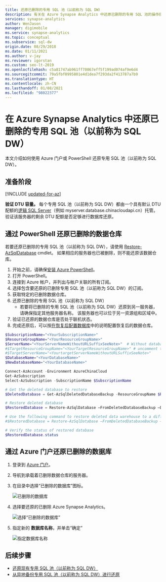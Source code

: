 ```yaml
---
title: 还原已删除的专用 SQL 池（以前称为 SQL DW）
description: 有关在 Azure Synapse Analytics 中还原已删除的专用 SQL 池的操作指南。
services: synapse-analytics
author: WenJason
manager: digimobile
ms.service: synapse-analytics
ms.topic: conceptual
ms.subservice: sql-dw
origin.date: 08/29/2018
ms.date: 01/11/2021
ms.author: v-jay
ms.reviewer: igorstan
ms.custom: seo-lt-2019
ms.openlocfilehash: c5a81747ab961ff70067eff5f199ad074af9e6d4
ms.sourcegitcommit: 79a5fbf0995801e4d1dea7f293da2f413787a7b9
ms.translationtype: HT
ms.contentlocale: zh-CN
ms.lasthandoff: 01/08/2021
ms.locfileid: "98022377"
---
```

# <a name="restore-a-deleted-dedicated-sql-pool-formerly-sql-dw-in-azure-synapse-analytics"></a>在 Azure Synapse Analytics 中还原已删除的专用 SQL 池（以前称为 SQL DW）

本文介绍如何使用 Azure 门户或 PowerShell 还原专用 SQL 池（以前称为 SQL DW）。

## <a name="before-you-begin"></a>准备阶段

[!INCLUDE [updated-for-az](../../../includes/updated-for-az.md)]

**验证 DTU 容量。** 每个专用 SQL 池（以前称为 SQL DW）都由一个具有默认 DTU 配额的[逻辑 SQL Server](../../azure-sql/database/logical-servers.md)（例如 myserver.database.chinacloudapi.cn）托管。  验证该服务器的剩余 DTU 配额是否足够进行数据库还原。

## <a name="restore-a-deleted-data-warehouse-through-powershell"></a>通过 PowerShell 还原已删除的数据仓库

若要还原已删除的专用 SQL 池（以前称为 SQL DW），请使用 [Restore-AzSqlDatabase](https://docs.microsoft.com/powershell/module/az.sql/restore-azsqldatabase?toc=/synapse-analytics/sql-data-warehouse/toc.json&bc=/synapse-analytics/sql-data-warehouse/breadcrumb/toc.json) cmdlet。 如果相应的服务器也已被删除，则不能还原该数据仓库。

1. 开始之前，请确保[安装 Azure PowerShell](https://docs.microsoft.com/powershell/azure/?toc=/synapse-analytics/sql-data-warehouse/toc.json&bc=/synapse-analytics/sql-data-warehouse/breadcrumb/toc.json)。
2. 打开 PowerShell。
3. 连接到 Azure 帐户，并列出与帐户关联的所有订阅。
4. 选择包含要还原的已删除专用 SQL 池（以前称为 SQL DW）的订阅。
5. 获取特定的已删除数据仓库。
6. 还原已删除的专用 SQL 池（以前称为 SQL DW）
    * 若要将已删除的专用 SQL 池（以前称为 SQL DW）还原到另一服务器，请确保指定其他服务器名称。  该服务器也可以位于另一资源组和区域中。
7. 验证已还原的数据仓库是否处于联机状态。
8. 完成还原后，可以按[在恢复后配置数据库](../../azure-sql/database/disaster-recovery-guidance.md?toc=/synapse-analytics/sql-data-warehouse/toc.json&bc=/synapse-analytics/sql-data-warehouse/breadcrumb/toc.json#configure-your-database-after-recovery)中的说明配置恢复后的数据仓库。

```Powershell
$SubscriptionName="<YourSubscriptionName>"
$ResourceGroupName="<YourResourceGroupName>"
$ServerName="<YourServerNameWithoutURLSuffixSeeNote>"  # Without database.chinacloudapi.cn
#$TargetResourceGroupName="<YourTargetResourceGroupName>" # uncomment to restore to a different server.
#$TargetServerName="<YourtargetServerNameWithoutURLSuffixSeeNote>"
$DatabaseName="<YourDatabaseName>"
$NewDatabaseName="<YourDatabaseName>"

Connect-AzAccount -Environment AzureChinaCloud
Get-AzSubscription
Select-AzSubscription -SubscriptionName $SubscriptionName

# Get the deleted database to restore
$DeletedDatabase = Get-AzSqlDeletedDatabaseBackup -ResourceGroupName $ResourceGroupName -ServerName $ServerName -DatabaseName $DatabaseName

# Restore deleted database
$RestoredDatabase = Restore-AzSqlDatabase –FromDeletedDatabaseBackup –DeletionDate $DeletedDatabase.DeletionDate -ResourceGroupName $DeletedDatabase.ResourceGroupName -ServerName $DeletedDatabase.ServerName -TargetDatabaseName $NewDatabaseName –ResourceId $DeletedDatabase.ResourceID

# Use the following command to restore deleted data warehouse to a different server
#$RestoredDatabase = Restore-AzSqlDatabase –FromDeletedDatabaseBackup –DeletionDate $DeletedDatabase.DeletionDate -ResourceGroupName $TargetResourceGroupName -ServerName $TargetServerName -TargetDatabaseName $NewDatabaseName –ResourceId $DeletedDatabase.ResourceID

# Verify the status of restored database
$RestoredDatabase.status
```

## <a name="restore-a-deleted-database-using-the-azure-portal"></a>通过 Azure 门户还原已删除的数据库

1. 登录到 [Azure 门户](https://portal.azure.cn/)。
2. 导航到承载着已删除数据仓库的服务器。
3. 在目录中选择“已删除的数据库”图标。

    ![已删除的数据库](./media/sql-data-warehouse-restore-deleted-dw/restoring-deleted-01.png)

4. 选择要还原的已删除 Azure Synapse Analytics。

    ![选择“已删除的数据库”](./media/sql-data-warehouse-restore-deleted-dw/restoring-deleted-11.png)

5. 指定新的 **数据库名称**，并单击“确定”

    ![指定数据库名称](./media/sql-data-warehouse-restore-deleted-dw/restoring-deleted-21.png)

## <a name="next-steps"></a>后续步骤

- [还原现有专用 SQL 池（以前称为 SQL DW）](sql-data-warehouse-restore-active-paused-dw.md)
- [从异地备份专用 SQL 池（以前称为 SQL DW）进行还原](sql-data-warehouse-restore-from-geo-backup.md)
